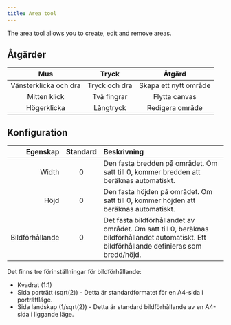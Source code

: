 ```yaml
---
title: Area tool
---
```


The area tool allows you to create, edit and remove areas.

## Åtgärder

|          Mus          |     Tryck     |         Åtgärd        |
| :-------------------: | :-----------: | :-------------------: |
| Vänsterklicka och dra | Tryck och dra | Skapa ett nytt område |
|      Mitten klick     |  Två fingrar  |     Flytta canvas     |
|      Högerklicka      |   Långtryck   |    Redigera område    |

## Konfiguration

|        Egenskap | Standard | Beskrivning                                                                                                                                                                                  |
| --------------: | :------: | :------------------------------------------------------------------------------------------------------------------------------------------------------------------------------------------- |
|           Width |     0    | Den fasta bredden på området. Om satt till 0, kommer bredden att beräknas automatiskt.                                                                       |
|            Höjd |     0    | Den fasta höjden på området. Om satt till 0, kommer höjden att beräknas automatiskt.                                                                         |
| Bildförhållande |     0    | Det fasta bildförhållandet av området. Om satt till 0, beräknas bildförhållandet automatiskt. Ett bildförhållande definieras som bredd/höjd. |

Det finns tre förinställningar för bildförhållande:

- Kvadrat (1:1)
- Sida porträtt (sqrt(2)) - Detta är standardformatet för en A4-sida i porträttläge.
- Sida landskap (1/sqrt(2)) - Detta är standard bildförhållande av en A4-sida i liggande läge.
